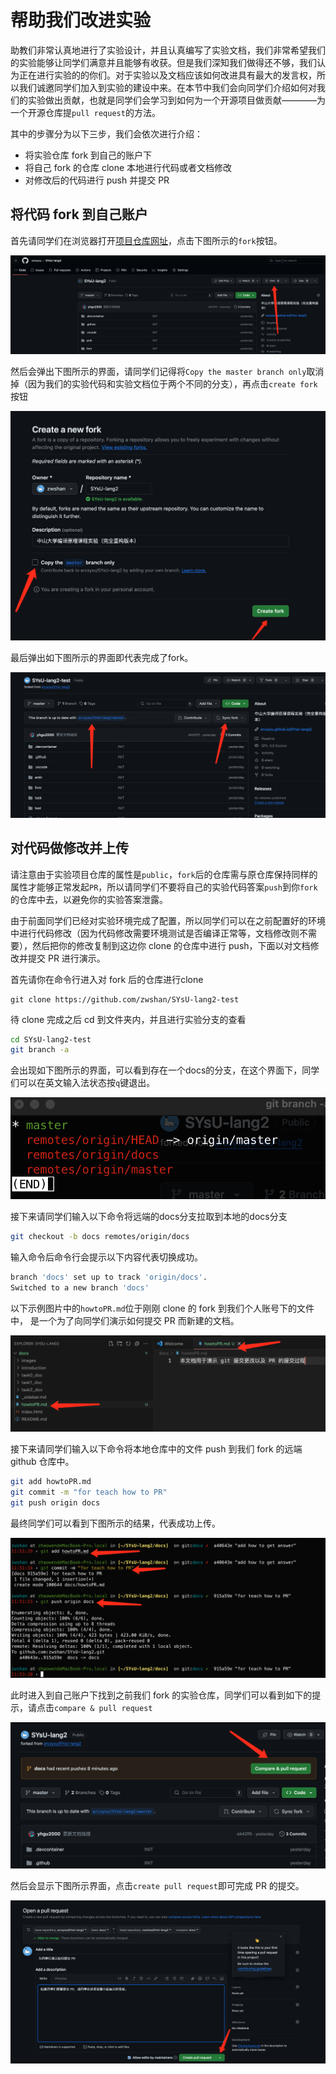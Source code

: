 # 帮助我们改进实验
助教们非常认真地进行了实验设计，并且认真编写了实验文档，我们非常希望我们的实验能够让同学们满意并且能够有收获。但是我们深知我们做得还不够，我们认为正在进行实验的的你们。对于实验以及文档应该如何改进具有最大的发言权，所以我们诚邀同学们加入到实验的建设中来。在本节中我们会向同学们介绍如何对我们的实验做出贡献，也就是同学们会学习到如何为一个开源项目做贡献————为一个开源仓库提`pull request`的方法。

其中的步骤分为以下三步，我们会依次进行介绍：
- 将实验仓库 fork 到自己的账户下
- 将自己 fork 的仓库 clone 本地进行代码或者文档修改
- 对修改后的代码进行 push 并提交 PR

## 将代码 fork 到自己账户
首先请同学们在浏览器打开[项目仓库网址](https://github.com/arcsysu/SYsU-lang2)，点击下图所示的`fork`按钮。

![fork1](../images/fork1.jpg)

然后会弹出下图所示的界面，请同学们记得将`Copy the master branch only`取消掉（因为我们的实验代码和实验文档位于两个不同的分支），再点击`create fork`按钮

![fork2](../images/fork22.jpg)

最后弹出如下图所示的界面即代表完成了fork。

![fork3](../images/fork3.jpg)

## 对代码做修改并上传
请注意由于实验项目仓库的属性是`public`，`fork`后的仓库需与原仓库保持同样的属性才能够正常发起`PR`，所以请同学们不要将自己的实验代码答案`push`到你`fork`的仓库中去，以避免你的实验答案泄露。

由于前面同学们已经对实验环境完成了配置，所以同学们可以在之前配置好的环境中进行代码修改（因为代码修改需要环境测试是否编译正常等，文档修改则不需要），然后把你的修改复制到这边你 clone 的仓库中进行 push，下面以对文档修改并提交 PR 进行演示。

首先请你在命令行进入对 fork 后的仓库进行clone
```
git clone https://github.com/zwshan/SYsU-lang2-test
```
待 clone 完成之后 cd 到文件夹内，并且进行实验分支的查看
```bash
cd SYsU-lang2-test
git branch -a
```
会出现如下图所示的界面，可以看到存在一个docs的分支，在这个界面下，同学们可以在英文输入法状态按`q`键退出。

![showbranch](../images/showbranch.jpg)

接下来请同学们输入以下命令将远端的docs分支拉取到本地的docs分支
```bash
git checkout -b docs remotes/origin/docs
```
输入命令后命令行会提示以下内容代表切换成功。
```bash
branch 'docs' set up to track 'origin/docs'.
Switched to a new branch 'docs'
```

以下示例图片中的`howtoPR.md`位于刚刚 clone 的 fork 到我们个人账号下的文件中，
是一个为了向同学们演示如何提交 PR 而新建的文档。

![prdemo](../images/prdemo.jpg)

接下来请同学们输入以下命令将本地仓库中的文件 push 到我们 fork 的远端 github 仓库中。
```bash
git add howtoPR.md
git commit -m "for teach how to PR"
git push origin docs
```
最终同学们可以看到下图所示的结果，代表成功上传。

![prdemo](../images/displaydemo.jpg)

此时进入到自己账户下找到之前我们 fork 的实验仓库，同学们可以看到如下的提示，请点击`compare & pull request`

![prdemo](../images/prready.jpg)

然后会显示下图所示界面，点击`create pull request`即可完成 PR 的提交。

![prdemo](../images/pr11.jpg)






